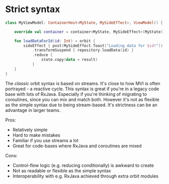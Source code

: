 # Strict syntax

``` kotlin
class MyViewModel: ContainerHost<MyState, MySideEffect>, ViewModel() {

    override val container = container<MyState, MySideEffect>(MyState())

    fun loadDataForId(id: Int) = orbit {
        sideEffect { post(MySideEffect.Toast("Loading data for $id!")) }
            .transformSuspend { repository.loadData(id) }
            .reduce {
                state.copy(data = result)
            }
    }
}
```

The _classic_ orbit syntax is based on streams. It's close to how MVI is often
portrayed - a reactive cycle. This syntax is great if you're in a legacy code
base with lots of RxJava. Especially if you're thinking of migrating to
coroutines, since you can mix and match both. However it's not as flexible as
the simple syntax due to being stream-based. It's strictness can be an advantage
in larger teams.

Pros:

- Relatively simple
- Hard to make mistakes
- Familiar if you use streams a lot
- Great for code-bases where RxJava and coroutines are mixed

Cons:

- Control-flow logic (e.g. reducing conditionally) is awkward to create
- Not as readable or flexible as the simple syntax
- Interoperability with e.g. RxJava achieved through extra orbit modules